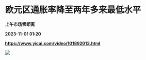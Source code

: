 # 欧元区通胀率降至两年多来最低水平
**上午市场零距离**

**2023-11-01 01:20**

**https://www.yicai.com/video/101892013.html**

![](http://imgcdn.yicai.com/vms-new/2023/11/b9c6148f-6128-4c2f-94c2-c57507adb165_Mvj4.jpg)